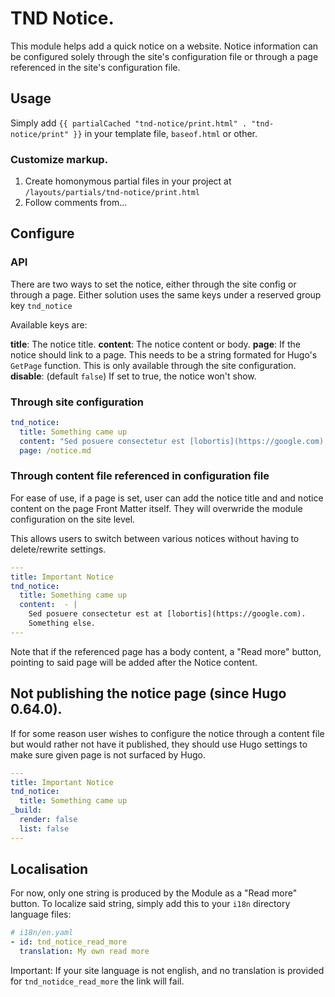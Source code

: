 # TND Notice.

This module helps add a quick notice on a website. Notice information can be configured solely through the site's configuration file or through a page referenced in the site's configuration file.

## Usage

Simply add `{{ partialCached "tnd-notice/print.html" . "tnd-notice/print" }}` in your template file, `baseof.html` or other.

### Customize markup.

  1. Create homonymous partial files in your project at `/layouts/partials/tnd-notice/print.html`
  2. Follow comments from...

## Configure

### API

There are two ways to set the notice, either through the site config or through a page. Either solution uses the same keys under a reserved group key `tnd_notice`

Available keys are:

__title__: The notice title.
__content__: The notice content or body.
__page__: If the notice should link to a page. This needs to be a string formated for Hugo's `GetPage` function. This is only available through the site configuration.
__disable__: (default `false`) If set to true, the notice won't show.

### Through site configuration

```yaml
tnd_notice:
  title: Something came up
  content: "Sed posuere consectetur est [lobortis](https://google.com). Something else."
  page: /notice.md
```

### Through content file referenced in configuration file

For ease of use, if a page is set, user can add the notice title and and notice content on the page Front Matter itself. They will overwride the module configuration on the site level.

This allows users to switch between various notices without having to delete/rewrite settings.

```yaml
---
title: Important Notice
tnd_notice:
  title: Something came up
  content:  - |
    Sed posuere consectetur est at [lobortis](https://google.com).
    Something else.
---
```
Note that if the referenced page has a body content, a "Read more" button, pointing to said page will be added after the Notice content.

## Not publishing the notice page (since Hugo 0.64.0).

If for some reason user wishes to configure the notice through a content file but would rather not have it published, they should use Hugo settings to make sure given page is not surfaced by Hugo.

```yaml
---
title: Important Notice
tnd_notice:
  title: Something came up
_build:
  render: false
  list: false
---
```

## Localisation

For now, only one string is produced by the Module as a "Read more" button. To localize said string, simply add this to your `i18n` directory language files:

```yaml
# i18n/en.yaml
- id: tnd_notice_read_more
  translation: My own read more
```

Important: If your site language is not english, and no translation is provided for `tnd_notidce_read_more` the link will fail.